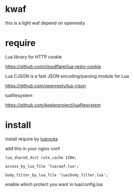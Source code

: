 # kwaf

this is a light waf depend on openresty

# require

Lua library for HTTP cookie

https://github.com/cloudflare/lua-resty-cookie

Lua CJSON is a fast JSON encoding/parsing module for Lua

https://github.com/openresty/lua-cjson

luafilesystem

https://github.com/keplerproject/luafilesystem

# install

install require by [luarocks](https://luarocks.org/)

add this in your nginx conf
```
lua_shared_dict rule_cache 128m;
```

```
access_by_lua_file 'lua/waf.lua';
```
```
body_filter_by_lua_file 'lua/body_filter.lua';
```

enable which protect you want in lua/config.lua